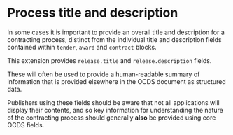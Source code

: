 # Process title and description

In some cases it is important to provide an overall title and description for a contracting process, distinct from the individual title and description fields contained within ```tender```, ```award``` and ```contract``` blocks.

This extension provides ```release.title``` and ```release.description``` fields.

These will often be used to provide a human-readable summary of information that is provided elsewhere in the OCDS document as structured data. 

Publishers using these fields should be aware that not all applications will display their contents, and so key information for understanding the nature of the contracting process should generally **also** be provided using core OCDS fields. 
